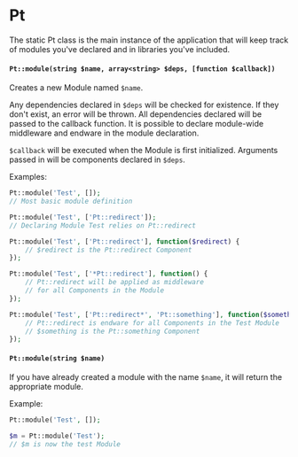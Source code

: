 # Pt

The static Pt class is the main instance of the application that will keep track
of modules you've declared and in libraries you've included.

#### `Pt::module(string $name, array<string> $deps, [function $callback])`

Creates a new Module named `$name`.

Any dependencies declared in `$deps` will be checked for existence. If they
don't exist, an error will be thrown. All dependencies declared will be passed
to the callback function. It is possible to declare module-wide middleware and
endware in the module declaration.

`$callback` will be executed when the Module is first initialized. Arguments
passed in will be components declared in `$deps`.

Examples:

```php
Pt::module('Test', []);
// Most basic module definition
```

```php
Pt::module('Test', ['Pt::redirect']);
// Declaring Module Test relies on Pt::redirect
```

```php
Pt::module('Test', ['Pt::redirect'], function($redirect) {
    // $redirect is the Pt::redirect Component
});
```

```php
Pt::module('Test', ['*Pt::redirect'], function() {
    // Pt::redirect will be applied as middleware
    // for all Components in the Module
});
```

```php
Pt::module('Test', ['Pt::redirect*', 'Pt::something'], function($something) {
    // Pt::redirect is endware for all Components in the Test Module
    // $something is the Pt::something Component
});
```

#### `Pt::module(string $name)`

If you have already created a module with the name `$name`, it will return the
appropriate module.

Example:

```php
Pt::module('Test', []);

$m = Pt::module('Test');
// $m is now the test Module
```
